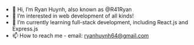 - 👋 Hi, I’m Ryan Huynh, also known as @R41Ryan
- 👀 I’m interested in web development of all kinds!
- 🌱 I’m currently learning full-stack development, including React.js and Express.js
- 📫 How to reach me - email: ryanhuynh64@gmail.com

<!---
R41Ryan/R41Ryan is a ✨ special ✨ repository because its `README.md` (this file) appears on your GitHub profile.
You can click the Preview link to take a look at your changes.
--->
